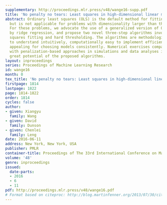 ```yaml
---
supplementary: http://proceedings.mlr.press/v48/wange16-supp.pdf
title: 'No penalty no tears: Least squares in high-dimensional linear models'
abstract: Ordinary least squares (OLS) is the default method for fitting linear models,
  but is not applicable for problems with dimensionality larger than the sample size.
  For these problems, we advocate the use of a generalized version of OLS motivated
  by ridge regression, and propose two novel three-step algorithms involving least
  squares fitting and hard thresholding. The algorithms are methodologically simple
  to understand intuitively, computationally easy to implement efficiently, and theoretically
  appealing for choosing models consistently. Numerical exercises comparing our methods
  with penalization-based approaches in simulations and data analyses illustrate the
  great potential of the proposed algorithms.
layout: inproceedings
series: Proceedings of Machine Learning Research
id: wange16
month: 0
tex_title: 'No penalty no tears: Least squares in high-dimensional linear models'
firstpage: 1814
lastpage: 1822
page: 1814-1822
order: 1814
cycles: false
author:
- given: Xiangyu
  family: Wang
- given: David
  family: Dunson
- given: Chenlei
  family: Leng
date: 2016-06-11
address: New York, New York, USA
publisher: PMLR
container-title: Proceedings of The 33rd International Conference on Machine Learning
volume: '48'
genre: inproceedings
issued:
  date-parts:
  - 2016
  - 6
  - 11
pdf: http://proceedings.mlr.press/v48/wange16.pdf
# Format based on citeproc: http://blog.martinfenner.org/2013/07/30/citeproc-yaml-for-bibliographies/
---
```

